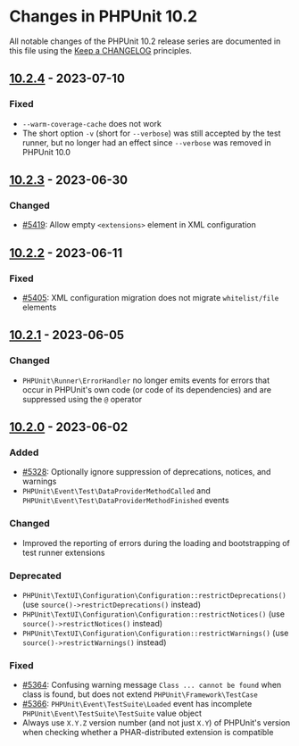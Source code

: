 # Changes in PHPUnit 10.2

All notable changes of the PHPUnit 10.2 release series are documented in this file using the [Keep a CHANGELOG](https://keepachangelog.com/) principles.

## [10.2.4] - 2023-07-10

### Fixed

* `--warm-coverage-cache` does not work
* The short option `-v` (short for `--verbose`)  was still accepted by the test runner, but no longer had an effect since `--verbose` was removed in PHPUnit 10.0

## [10.2.3] - 2023-06-30

### Changed

* [#5419](https://github.com/sebastianbergmann/phpunit/pull/5419): Allow empty `<extensions>` element in XML configuration

## [10.2.2] - 2023-06-11

### Fixed

* [#5405](https://github.com/sebastianbergmann/phpunit/issues/5405): XML configuration migration does not migrate `whitelist/file` elements

## [10.2.1] - 2023-06-05

### Changed

* `PHPUnit\Runner\ErrorHandler` no longer emits events for errors that occur in PHPUnit's own code (or code of its dependencies) and are suppressed using the `@` operator

## [10.2.0] - 2023-06-02

### Added

* [#5328](https://github.com/sebastianbergmann/phpunit/issues/5328): Optionally ignore suppression of deprecations, notices, and warnings
* `PHPUnit\Event\Test\DataProviderMethodCalled` and `PHPUnit\Event\Test\DataProviderMethodFinished` events

### Changed

* Improved the reporting of errors during the loading and bootstrapping of test runner extensions

### Deprecated

* `PHPUnit\TextUI\Configuration\Configuration::restrictDeprecations()` (use `source()->restrictDeprecations()` instead)
* `PHPUnit\TextUI\Configuration\Configuration::restrictNotices()` (use `source()->restrictNotices()` instead)
* `PHPUnit\TextUI\Configuration\Configuration::restrictWarnings()` (use `source()->restrictWarnings()` instead)

### Fixed

* [#5364](https://github.com/sebastianbergmann/phpunit/issues/5364): Confusing warning message `Class ... cannot be found` when class is found, but does not extend `PHPUnit\Framework\TestCase`
* [#5366](https://github.com/sebastianbergmann/phpunit/issues/5366): `PHPUnit\Event\TestSuite\Loaded` event has incomplete `PHPUnit\Event\TestSuite\TestSuite` value object
* Always use `X.Y.Z` version number (and not just `X.Y`) of PHPUnit's version when checking whether a PHAR-distributed extension is compatible

[10.2.4]: https://github.com/sebastianbergmann/phpunit/compare/10.2.3...10.2.4
[10.2.3]: https://github.com/sebastianbergmann/phpunit/compare/10.2.2...10.2.3
[10.2.2]: https://github.com/sebastianbergmann/phpunit/compare/10.2.1...10.2.2
[10.2.1]: https://github.com/sebastianbergmann/phpunit/compare/10.2.0...10.2.1
[10.2.0]: https://github.com/sebastianbergmann/phpunit/compare/10.1.3...10.2.0
